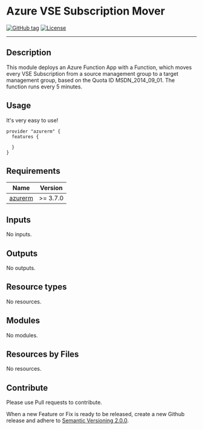 # Azure VSE Subscription Mover
[![GitHub tag](https://img.shields.io/github/tag/qbeyond/terraform-azurerm-subscription-mover.svg)](https://registry.terraform.io/modules/qbeyond/subscription-mover/azurerm/latest)
[![License](https://img.shields.io/github/license/qbeyond/terraform-azurerm-subscription-mover.svg)](https://github.com/qbeyond/terraform-azurerm-subscription-mover/blob/main/LICENSE)

----
## Description
This module deploys an Azure Function App with a Function, which moves every VSE Subscription from a source management group to a target management group, based on the Quota ID MSDN_2014_09_01.
The function runs every 5 minutes.

<!-- BEGIN_TF_DOCS -->
## Usage

It's very easy to use!
```hcl
provider "azurerm" {
  features {

  }
}
```

## Requirements

| Name | Version |
|------|---------|
| <a name="requirement_azurerm"></a> [azurerm](#requirement\_azurerm) | >= 3.7.0 |

## Inputs

No inputs.
## Outputs

No outputs.
## Resource types

No resources.


## Modules

No modules.
## Resources by Files

No resources.

<!-- END_TF_DOCS -->

## Contribute

Please use Pull requests to contribute.

When a new Feature or Fix is ready to be released, create a new Github release and adhere to [Semantic Versioning 2.0.0](https://semver.org/lang/de/spec/v2.0.0.html).